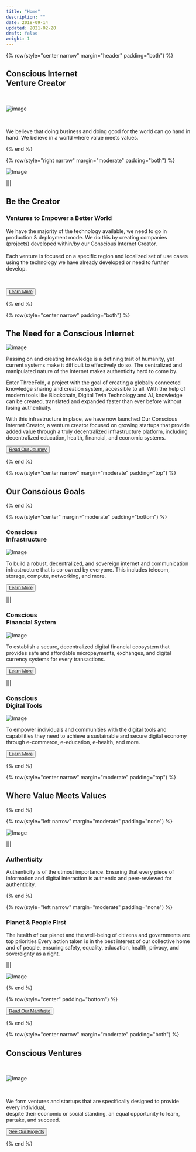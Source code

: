 ```yaml
---
title: "Home"
description: ""
date: 2018-09-14
updated: 2021-02-20
draft: false
weight: 1
---
```


<div class="container mx-auto">

<!-- section 1c -->

{% row(style="center narrow" margin="header" padding="both") %}

## Conscious Internet<br>Venture Creator

<br>

![image](img/homenew.png#xl#mx-auto)

<br>


We believe that doing business and doing good for the world can go hand in hand. We believe in a world where value meets values.

{% end %}

<!-- section 1b-->

{% row(style="right narrow" margin="moderate" padding="both") %}

  ![Image](img/home1.png#medium#mx-auto)
  
   |||

## Be the Creator
 
### Ventures to Empower a Better World


We have the majority of the technology available, we need to go in production & deployment mode. We do this by creating companies (projects) developed within/by our Conscious Internet Creator.
 <br>
<br>
Each venture is focused on a specific region and localized set of use cases using the technology we have already developed or need to further develop.


<br>

<button style="font-size:0.9em">[Learn More](/about/)</button>

 {% end %}

 <!-- section 1c -->

{% row(style="center narrow" padding="both") %}

## The Need for a Conscious Internet

![image](img/home5.png#mx-auto)



Passing on and creating knowledge is a defining trait of humanity, yet current systems make it difficult to effectively do so. The centralized and manipulated nature of the Internet makes authenticity hard to come by.
<br>

Enter ThreeFold, a project with the goal of creating a globally connected knowledge sharing and creation system, accessible to all. With the help of modern tools like Blockchain, Digital Twin Technology and AI, knowledge can be created, translated and expanded faster than ever before without losing authenticity.
<br>

With this infrastructure in place, we have now launched Our Conscious Internet Creator, a venture creator focused on growing startups that provide added value through a truly decentralized infrastructure platform, including decentralized education, health, financial, and economic systems.




<button style="font-size:0.9em">[Read Our Journey](/experience/)</button>

{% end %}

<!-- section 2  -->

{% row(style="center narrow" margin="moderate" padding="top") %}

## Our Conscious Goals

{% end %}

{% row(style="center" margin="moderate" padding="bottom") %}

### Conscious <br>Infrastructure


 ![Image](img/2a.png#medium#mx-auto)



To build a robust, decentralized, and sovereign internet and communication infrastructure that is co-owned by everyone. This includes telecom, storage, compute, networking, and more.


<button style="font-size:0.9em">[Learn More](/home/technology/)</button>

|||

### Conscious <br>Financial System

![Image](img/2b.png#medium#mx-auto)



To establish a secure, decentralized digital financial ecosystem that provides safe and affordable micropayments, exchanges, and digital currency systems for every  transactions.



<button style="font-size:0.9em">[Learn More](/home/goldflow/)</button>

|||

### Conscious <br>Digital Tools

![Image](img/2c.png#medium#mx-auto)



To empower individuals and communities with the digital tools and capabilities they need to achieve a sustainable and secure digital economy through e-commerce, e-education, e-health, and more.



<button style="font-size:0.9em">[Learn More](/home/tools/)</button>

{% end %}


<!-- section 3 -->


{% row(style="center narrow" margin="moderate" padding="top") %}

## Where Value Meets Values


{% end %}

{% row(style="left narrow" margin="moderate" padding="none") %}

![Image](img/authenticity.png#medium#mx-auto)

|||

### Authenticity


Authenticity is of the utmost importance. Ensuring that every piece of information and digital interaction is authentic and peer-reviewed for authenticity.


{% end %}

{% row(style="left narrow" margin="moderate" padding="none") %}

### Planet & People First


The health of our planet and the well-being of citizens and governments are top priorities Every action taken is in the best interest of our collective home and of people, ensuring safety, equality, education, health, privacy, and sovereignty as a right.



|||

![Image](img/planetfirst.png#medium#mx-auto)

{% end %}


{% row(style="center" padding="bottom") %}

<button style="font-size:0.9em">[Read Our Manifesto](/manifesto/)</button>

{% end %}

<!-- section 3 -->


{% row(style="center narrow" margin="moderate" padding="both") %}

## Conscious Ventures

<br>

![Image](img/venture.png#medium#mx-auto)

<br>


We form ventures and startups that are specifically designed to provide every individual, 
<br>
despite their economic or social standing, an equal opportunity to learn, partake, and succeed.


<button style="font-size:0.9em">[See Our Projects](/projects/)</button>



{% end %}

</div>
